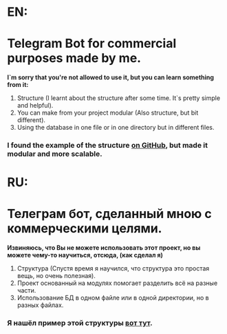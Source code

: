 # EN:
# Telegram Bot for commercial purposes made by me.

**I`m sorry that you're not allowed to use it, but you can learn something from it:**
1. Structure (I learnt about the structure after some time. It`s pretty simple and helpful).
2. You can make from your project modular (Also structure, but bit different).
3. Using the database in one file or in one directory but in different files.

### I found the example of the structure [on GitHub](https://github.com/Latand/aiogram-bot-template/tree/7c151a4077fa5bb33f9feaea454e60265d380995), but made it modular and more scalable.

# RU:
# Телеграм бот, сделанный мною с коммерческими целями.

**Извиняюсь, что Вы не можете использовать этот проект, но вы можете чему-то научиться, отсюда, (как сделал я)**
1. Структура (Спустя время я научился, что структура это простая вещь, но очень полезная).
2. Проект основанный на модулях помогает разделить всё на разные части.
3. Использование БД в одном файле или в одной директории, но в разных файлах.

### Я нашёл пример этой структуры [вот тут](https://telegra.ph/Novaya-struktura-dlya-bota-na-baze-aiogram-11-27?ysclid=lxqfy1rits845146884).